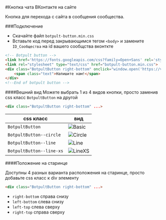 #Кнопка чата ВКонтакте на сайте

Кнопка для перехода с сайта в сообщения сообщества.

###Подключение

- Скачайте файл `botpult-button.min.css`
- Вставьте код перед закрывающимся тегом ```<body>``` и замените ```ID_Сообщества``` на id вашего сообщства вконткте
```html
<!-- Botpult button -->
<link href='https://fonts.googleapis.com/css?family=Open+Sans' rel='stylesheet' type='text/css'>
<link rel="stylesheet" type="text/css" href="botpult-button.min.css">
<div class="BotpultButton right-bottom" onclick="window.open('https://vk.com/im?sel=-' + ID_Сообщества, '_blank').focus()">
    <span class="text">Напишите нам!</span>
</div>
<!--End of botpult button -->
```

####Вешний вид
Можете выбрать 1 из 4 видов кнопки, просто заменив css класс `BotpultButton` на другой
```html
<div class="BotpultButton right-bottom" ...>
```

css класс | вид
--------- | ---
```BotpultButton``` | ![Basic](https://raw.githubusercontent.com/botpult/vk-chat-button/master/img/basic.jpg)
```BotpultButton--circle``` | ![Circle](https://raw.githubusercontent.com/botpult/vk-chat-button/master/img/circle.jpg)
```BotpultButton--line``` | ![Line](https://raw.githubusercontent.com/botpult/vk-chat-button/master/img/line.jpg)
```BotpultButton--line-xs``` | ![LineXS](https://raw.githubusercontent.com/botpult/vk-chat-button/master/img/line-xs.jpg)

####Положение на старинце

Доступны 4 разных варианта расположения на старинце, просто добавьте css класс к div элементу
```html
<div class="BotpultButton right-bottom" ...>
```

- `right-bottom` справа снизу
- `left-bottom` слева снизу
- `left-top` слева сверху
- `right-top` справа сверху
